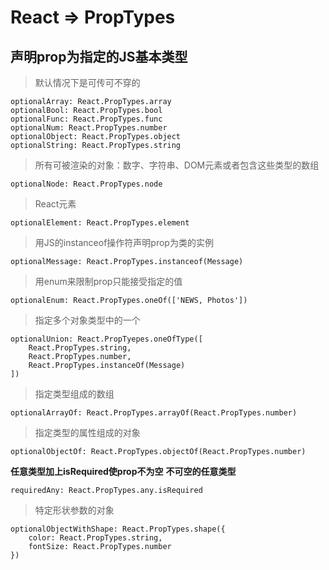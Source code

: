 # React => PropTypes
## 声明prop为指定的JS基本类型
> 默认情况下是可传可不穿的

```
optionalArray: React.PropTypes.array
optionalBool: React.PropTypes.bool
optionalFunc: React.PropTypes.func
optionalNum: React.PropTypes.number
optionalObject: React.PropTypes.object
optionalString: React.PropTypes.string

```
> 所有可被渲染的对象：数字、字符串、DOM元素或者包含这些类型的数组

``` 
optionalNode: React.PropTypes.node
```
> React元素
```
optionalElement: React.PropTypes.element
```
> 用JS的instanceof操作符声明prop为类的实例
```
optionalMessage: React.PropTypes.instanceof(Message)
```
> 用enum来限制prop只能接受指定的值
``` 
optionalEnum: React.PropTypes.oneOf(['NEWS, Photos'])
```
> 指定多个对象类型中的一个
```
optionalUnion: React.PropTyepes.oneOfType([
    React.PropTypes.string,
    React.PropTypes.number,
    React.PropTypes.instanceOf(Message)
])
```
> 指定类型组成的数组
```
optionalArrayOf: React.PropTypes.arrayOf(React.PropTypes.number)
```
> 指定类型的属性组成的对象
```
optionalObjectOf: React.PropTypes.objectOf(React.PropTypes.number)
```

**任意类型加上isRequired使prop不为空**
**不可空的任意类型**
```
requiredAny: React.PropTypes.any.isRequired
```
> 特定形状参数的对象
```
optionalObjectWithShape: React.PropTypes.shape({
    color: React.PropTypes.string,
    fontSize: React.PropTypes.number
})
```